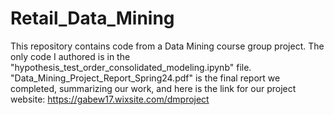 # Retail_Data_Mining

This repository contains code from a Data Mining course group project. The only code I authored is in the "hypothesis_test_order_consolidated_modeling.ipynb" file. "Data_Mining_Project_Report_Spring24.pdf" is the final report we completed, summarizing our work, and here is the link for our project website: https://gabew17.wixsite.com/dmproject
